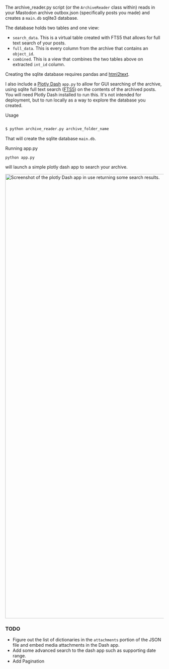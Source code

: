 
The archive_reader.py script (or the `ArchiveReader` class within) reads in your Mastodon archive outbox.json (specifically posts you made) and creates a `main.db` sqlite3 database.

The database holds two tables and one view: 

* `search_data`. This is a virtual table created with FTS5 that allows for full text search of your posts.
* `full_data`. This is every column from the archive that contains an `object_id`.
* `combined`. This is a view that combines the two tables above on extracted `int_id` column.

Creating the sqlite database requires pandas and [html2text](https://pypi.org/project/html2text/).

I also include a [Plotly Dash](https://dash.plotly.com) `app.py` to allow for GUI searching of the archive, using sqlite full text search ([FTS5](https://www.sqlite.org/fts5.html)) on the contents of the archived posts. You will need Plotly Dash installed to run this. It's not intended for deployment, but to run locally as a way to explore the database you created.

Usage

```bash

$ python archive_reader.py archive_folder_name 

```

That will create the sqlite database `main.db`.

Running app.py

```
python app.py
```

will launch a simple plotly dash app to search your archive.

<img width="1408" alt="Screenshot of the plotly Dash app in use returning some search results." src="https://user-images.githubusercontent.com/13702392/221355745-ece59b4a-399c-4262-bdd0-c97bd44f5102.png">


### TODO

* Figure out the list of dictionaries in the `attachments` portion of the JSON file and embed media attachments in the Dash app.
* Add some advanced search to the dash app such as supporting date range.
* Add Pagination